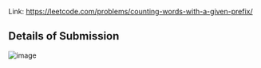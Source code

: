 Link: https://leetcode.com/problems/counting-words-with-a-given-prefix/
## Details of Submission
![image](https://github.com/mgalang229/LeetCode-Counting-Words-With-a-Given-Prefix/assets/51401355/03886b3d-4384-4ce3-bee1-26f7a1c3c14c)
